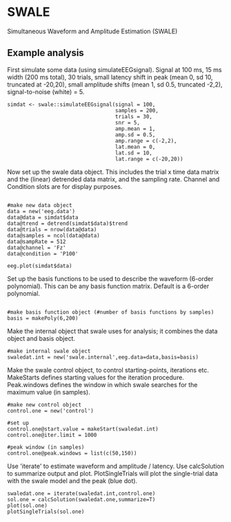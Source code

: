 
# SWALE
Simultaneous Waveform and Amplitude Estimation (SWALE)

## Example analysis

First simulate some data (using simulateEEGsignal). Signal at 100 ms, 15 ms width (200 ms total), 30 trials, small latency shift in peak (mean 0, sd 10, truncated at -20,20), small amplitude shifts (mean 1, sd 0.5, truncated -2,2), signal-to-noise (white) = 5.
```r{}
simdat <- swale::simulateEEGsignal(signal = 100, 
                                   samples = 200,
                                   trials = 30,
                                   snr = 5,
                                   amp.mean = 1,
                                   amp.sd = 0.5,
                                   amp.range = c(-2,2),
                                   lat.mean = 0,
                                   lat.sd = 10, 
                                   lat.range = c(-20,20))
```

Now set up the swale data object. This includes the trial x time data matrix and the (linear) detrended data matrix, and the sampling rate. Channel and Condition slots are for display purposes.

```r{}

#make new data object
data = new('eeg.data')
data@data = simdat$data
data@trend = detrend(simdat$data)$trend
data@trials = nrow(data@data)
data@samples = ncol(data@data)
data@sampRate = 512
data@channel = 'Fz'
data@condition = 'P100'

eeg.plot(simdat$data)

```

Set up the basis functions to be used to describe the waveform (6-order polynomial). This can be any basis function matrix. Default is a 6-order polynomial.

```r{}

#make basis function object (#number of basis functions by samples)
basis = makePoly(6,200)

```
Make the internal object that swale uses for analysis; it combines the data object and basis object.
```r{}
#make internal swale object
swaledat.int = new('swale.internal',eeg.data=data,basis=basis)

```

Make the swale control object, to control starting-points, iterations etc. MakeStarts defines starting values for the iteration procedure. Peak.windows defines the window in which swale searches for the maximum value (in samples).
```r{}
#make new control object
control.one = new('control')

#set up
control.one@start.value = makeStart(swaledat.int)
control.one@iter.limit = 1000

#peak window (in samples)
control.one@peak.windows = list(c(50,150))
```

Use 'iterate' to estimate waveform and amplitude / latency. Use calcSolution to summarize output and plot. PlotSingleTrials will plot the single-trial data with the swale model and the peak (blue dot).

```r{}
swaledat.one = iterate(swaledat.int,control.one)
sol.one = calcSolution(swaledat.one,summarize=T)
plot(sol.one)
plotSingleTrials(sol.one)
```


